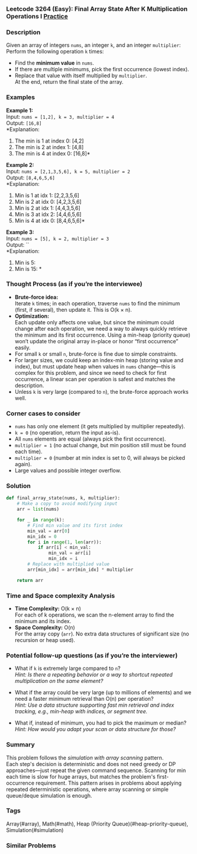 ### Leetcode 3264 (Easy): Final Array State After K Multiplication Operations I [Practice](https://leetcode.com/problems/final-array-state-after-k-multiplication-operations-i)

### Description  
Given an array of integers `nums`, an integer `k`, and an integer `multiplier`:  
Perform the following operation `k` times:  
- Find the **minimum value** in `nums`.  
- If there are multiple minimums, pick the first occurrence (lowest index).
- Replace that value with itself multiplied by `multiplier`.  
At the end, return the final state of the array.

### Examples  

**Example 1:**  
Input: `nums = [1,2], k = 3, multiplier = 4`  
Output: `[16,8]`  
*Explanation:  
1. The min is 1 at index 0: [4,2]  
2. The min is 2 at index 1: [4,8]  
3. The min is 4 at index 0: [16,8]*

**Example 2:**  
Input: `nums = [2,1,3,5,6], k = 5, multiplier = 2`  
Output: `[8,4,6,5,6]`  
*Explanation:  
1. Min is 1 at idx 1: [2,2,3,5,6]  
2. Min is 2 at idx 0: [4,2,3,5,6]  
3. Min is 2 at idx 1: [4,4,3,5,6]  
4. Min is 3 at idx 2: [4,4,6,5,6]  
5. Min is 4 at idx 0: [8,4,6,5,6]*

**Example 3:**  
Input: `nums = [5], k = 2, multiplier = 3`  
Output: ``  
*Explanation:  
1. Min is 5:   
2. Min is 15: *

### Thought Process (as if you’re the interviewee)  
- **Brute-force idea:**  
  Iterate `k` times; in each operation, traverse `nums` to find the minimum (first, if several), then update it. This is O(k × n).  
- **Optimization:**  
  Each update only affects one value, but since the minimum could change after each operation, we need a way to always quickly retrieve the minimum and its first occurrence.
  Using a min-heap (priority queue) won’t update the original array in-place or honor “first occurrence” easily.
- For small `k` or small `n`, brute-force is fine due to simple constraints.
- For larger sizes, we could keep an index-min heap (storing value and index), but must update heap when values in `nums` change—this is complex for this problem, and since we need to check for first occurrence, a linear scan per operation is safest and matches the description.
- Unless `k` is very large (compared to `n`), the brute-force approach works well.

### Corner cases to consider  
- `nums` has only one element (it gets multiplied by multiplier repeatedly).
- `k = 0` (no operation, return the input as-is).
- All `nums` elements are equal (always pick the first occurrence).
- `multiplier = 1` (no actual change, but min position still must be found each time).
- `multiplier = 0` (number at min index is set to 0, will always be picked again).
- Large values and possible integer overflow.

### Solution

```python
def final_array_state(nums, k, multiplier):
    # Make a copy to avoid modifying input
    arr = list(nums)

    for _ in range(k):
        # Find min value and its first index
        min_val = arr[0]
        min_idx = 0
        for i in range(1, len(arr)):
            if arr[i] < min_val:
                min_val = arr[i]
                min_idx = i
        # Replace with multiplied value
        arr[min_idx] = arr[min_idx] * multiplier

    return arr
```

### Time and Space complexity Analysis  

- **Time Complexity:** O(k × n)  
  For each of k operations, we scan the n-element array to find the minimum and its index.
- **Space Complexity:** O(n)  
  For the array copy (`arr`). No extra data structures of significant size (no recursion or heap used).

### Potential follow-up questions (as if you’re the interviewer)  

- What if `k` is extremely large compared to `n`?  
  *Hint: Is there a repeating behavior or a way to shortcut repeated multiplication on the same element?*

- What if the array could be very large (up to millions of elements) and we need a faster minimum retrieval than O(n) per operation?  
  *Hint: Use a data structure supporting fast min retrieval and index tracking, e.g., min-heap with indices, or segment tree.*

- What if, instead of minimum, you had to pick the maximum or median?  
  *Hint: How would you adapt your scan or data structure for those?*

### Summary
This problem follows the *simulation with array scanning* pattern.  
Each step's decision is deterministic and does not need greedy or DP approaches—just repeat the given command sequence. Scanning for min each time is slow for huge arrays, but matches the problem's first-occurrence requirement. This pattern arises in problems about applying repeated deterministic operations, where array scanning or simple queue/deque simulation is enough.

### Tags
Array(#array), Math(#math), Heap (Priority Queue)(#heap-priority-queue), Simulation(#simulation)

### Similar Problems
